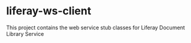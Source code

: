 liferay-ws-client
=================

This project contains the web service stub classes for Liferay Document Library Service
